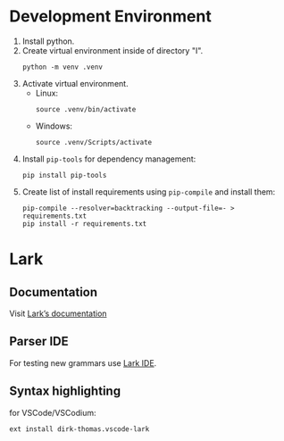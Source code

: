 # Development Environment
1. Install python.
2. Create virtual environment inside of directory "I".
    ```
    python -m venv .venv
    ```
3. Activate virtual environment.
    - Linux:
        ```
        source .venv/bin/activate
        ```
    - Windows:
        ```
        source .venv/Scripts/activate
        ```
4. Install `pip-tools` for dependency management:
    ```
    pip install pip-tools
    ```
5. Create list of install requirements using `pip-compile` and install them:
    ```
    pip-compile --resolver=backtracking --output-file=- > requirements.txt
    pip install -r requirements.txt
    ```

# Lark
## Documentation
Visit [Lark’s documentation](https://lark-parser.readthedocs.io/en/latest/visitors.html)
## Parser IDE
For testing new grammars use
[Lark IDE](https://www.lark-parser.org/ide/).
## Syntax highlighting
for VSCode/VSCodium:
```
ext install dirk-thomas.vscode-lark
```